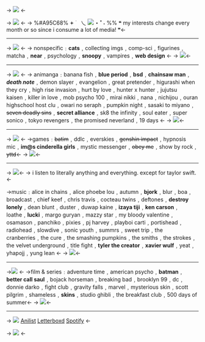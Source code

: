 -> ![](https://i.postimg.cc/GhVx6rn9/Untitled27-20240311011521.png) <-

-> ![](https://i.postimg.cc/BvnTxVGc/phonto.png) <- 
-> %#A95C68% 𖥔  ࣪ ⠀乀  ![](https://i.postimg.cc/Gp66VYKN/IMG-5527.gif) ⋆ ˚ ˖ %%
❝ my interests change every month 
or so since i consume a lot of media! ❞<-

***
-> ![](https://i.postimg.cc/wTfH8sZV/Untitled32-20240311031531.png) <-
-> nonspecific﹕**cats**﹐collecting imgs﹐comp-sci﹐figurines﹐matcha﹐**near**﹐psychology﹐**snoopy**﹐vampires﹐**web design** <-
-> ![](https://i.postimg.cc/T11j6xmh/Untitled34-20240311021740.png)<-
***
-> ![](https://i.postimg.cc/DyZkgw0b/Untitled32-20240311031559.png) <-
-> animanga﹕banana fish﹐**blue period**﹐**bsd**﹐**chainsaw man**﹐***death note***﹐demon slayer﹐evangelion﹐great pretender﹐higurashi when they cry﹐high rise invasion﹐hurt by love﹐hunter x hunter﹐jujutsu kaisen﹐killer in love﹐mob psycho 100﹐mirai nikki﹐nana﹐nichijou﹐ouran highschool host clu﹐owari no seraph﹐pumpkin night﹐sasaki to miyano﹐~~seven deadly sins~~﹐**secret alliance**﹐sk8 the infinity﹐soul eater﹐super sonico﹐tokyo revengers﹐the promised neverland﹐19 days <-
-> ![](https://i.postimg.cc/T11j6xmh/Untitled34-20240311021740.png)<-
***
-> ![](https://i.postimg.cc/fRwT7NX3/Untitled40-20240311032738.png) <-
->games﹕~~batim~~﹐ddlc﹐everskies﹐~~genshin impact~~﹐hypnosis mic﹐**im@s cinderella girls**﹐mystic messenger﹐~~obey me~~﹐show by rock﹐~~yttd~~<-
-> ![](https://i.postimg.cc/T11j6xmh/Untitled34-20240311021740.png)<-
***
-> ![](https://i.postimg.cc/rwJNVx5D/Untitled40-20240311032933.png)<-
-> i listen to literally anything and everything. except for taylor swift. <-
    
->music﹕alice in chains﹐alice phoebe lou﹐autumn﹐**bjork**﹐blur﹐boa﹐broadcast﹐chief keef﹐chris travis﹐cocteau twins﹐deftones﹐**destroy lonely**﹐dean blunt﹐duster﹐duwap kaine﹐**izaya tiji**﹐**ken carson**﹐loathe﹐**lucki**﹐margo guryan﹐mazzy star﹐my bloody valentine﹐osamason﹐panchiko﹐pixies﹐pj harvey﹐playboi carti﹐portishead﹐radiohead﹐slowdive﹐sonic youth﹐summrs﹐sweet trip﹐the cranberries﹐the cure﹐the smashing pumpkins﹐the smiths﹐the strokes﹐the velvet underground﹐title fight﹐**tyler the creator**﹐**xavier wulf**﹐yeat﹐yhapojj﹐yung lean <- 
-> ![](https://i.postimg.cc/T11j6xmh/Untitled34-20240311021740.png)<-
***
->![](https://i.postimg.cc/6Q7xJdPX/Untitled42-20240311033855.png) <-
->film & series﹕adventure time﹐american psycho﹐**batman**﹐**better call saul**﹐bojack horseman﹐breaking bad﹐brooklyn 99﹐dc﹐donnie darko﹐fight club﹐gravity falls﹐marvel﹐mysterious skin﹐scott pilgrim﹐shameless﹐**skins**﹐studio ghibli﹐the breakfast club﹐500 days of summer<-
-> ![](https://i.postimg.cc/T11j6xmh/Untitled34-20240311021740.png)<-


***
-> ![](https://i.postimg.cc/15Y4HcNZ/IMG-6645.jpg) [Anilist](https://anilist.co/user/kyoukua/mangalist) [Letterboxd](https://boxd.it/4gujV) [Spotify](https://open.spotify.com/user/1is5rbe6axwio0tz3iro9eb36?si=l1g9FVVhSXqsPWO706kODA&dd=1) <-


-> ![](https://i.postimg.cc/hvG0RtGQ/Untitled27-20240311011524.png) <-